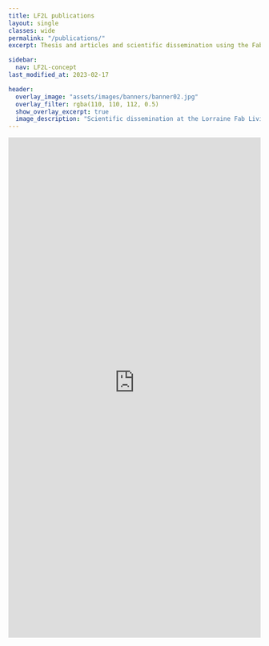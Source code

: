 ```yaml
---
title: LF2L publications
layout: single
classes: wide
permalink: "/publications/"
excerpt: Thesis and articles and scientific dissemination using the Fab Living Lab  approach.

sidebar:
  nav: LF2L-concept
last_modified_at: 2023-02-17

header:  
  overlay_image: "assets/images/banners/banner02.jpg"
  overlay_filter: rgba(110, 110, 112, 0.5)
  show_overlay_excerpt: true
  image_description: "Scientific dissemination at the Lorraine Fab Living Lab"
---
```



<div class="content content-narrow">
<iframe src="https://haltools.archives-ouvertes.fr/Public/afficheRequetePubli.php?labos_exp=equipe+de+recherche+sur+les+processus+innovatifs&typdoc=('ART','COMM','POSTER','PROCEEDINGS','ISSUE','OUV','COUV','BLOG','NOTICE','TRAD','PATENT','OTHER','UNDEFINED','REPORT','THESE','HDR','LECTURE','MEM','IMG','VIDEO','SON','MAP','SOFTWARE','PRESCONF','CREPORT','ETABTHESE','MEMLIC','NOTE','OTHERREPORT','REPACT','SYNTHESE')&collaboration=Lorraine+Fab+Living+Lab%C2%AE+%28LF2L%29%3B+Octroi+Nancy%3B+Lorraine+Smart+Cities+Living+Lab&CB_auteur=oui&CB_titre=oui&CB_article=oui&langue=Anglais&tri_exp=annee_publi&tri_exp2=typdoc&tri_exp3=date_publi&ordre_aff=TA&Fen=Aff&css=../css/VisuRubriqueEncadre.css" frameborder="0" scrolling="auto" width="100%" height="1000px"></iframe>
</div>


